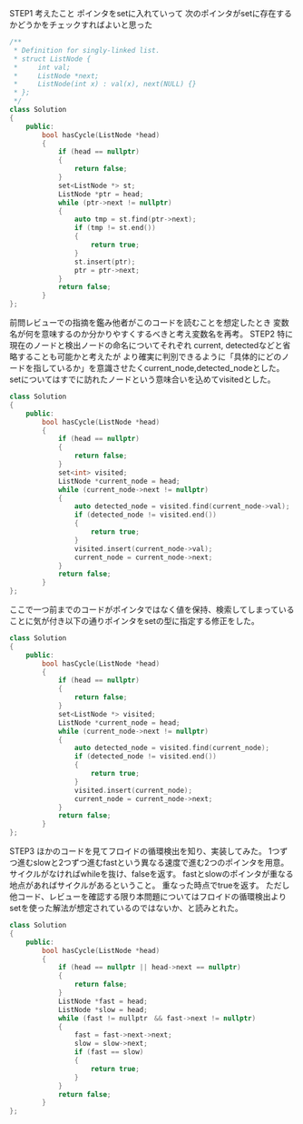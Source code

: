 STEP1
考えたこと
ポインタをsetに入れていって
次のポインタがsetに存在するかどうかをチェックすればよいと思った
```cpp
/**
 * Definition for singly-linked list.
 * struct ListNode {
 *     int val;
 *     ListNode *next;
 *     ListNode(int x) : val(x), next(NULL) {}
 * };
 */
class Solution 
{
    public:
        bool hasCycle(ListNode *head) 
        {
            if (head == nullptr)
            {
                return false;
            }
            set<ListNode *> st;
            ListNode *ptr = head;
            while (ptr->next != nullptr)
            {
                auto tmp = st.find(ptr->next);
                if (tmp != st.end())
                {
                    return true;
                }
                st.insert(ptr);
                ptr = ptr->next;
            }
            return false;
        }
};
```
前問レビューでの指摘を鑑み他者がこのコードを読むことを想定したとき
変数名が何を意味するのか分かりやすくするべきと考え変数名を再考。
STEP2
特に現在のノードと検出ノードの命名についてそれぞれ
current, detectedなどと省略することも可能かと考えたが
より確実に判別できるように「具体的にどのノードを指しているか」を意識させたくcurrent_node,detected_nodeとした。
setについてはすでに訪れたノードという意味合いを込めてvisitedとした。
```cpp
class Solution 
{
    public:
        bool hasCycle(ListNode *head)
        {
            if (head == nullptr)
            {
                return false;
            }
            set<int> visited;
            ListNode *current_node = head;
            while (current_node->next != nullptr)
            {
                auto detected_node = visited.find(current_node->val);
                if (detected_node != visited.end())
                {
                    return true;
                }
                visited.insert(current_node->val);
                current_node = current_node->next;
            }
            return false;
        }
};
```

ここで一つ前までのコードがポインタではなく値を保持、検索してしまっていることに気が付き以下の通りポインタをsetの型に指定する修正をした。
```cpp
class Solution 
{
    public:
        bool hasCycle(ListNode *head) 
        {
            if (head == nullptr)
            {
                return false;
            }            
            set<ListNode *> visited;
            ListNode *current_node = head;
            while (current_node->next != nullptr)
            {
                auto detected_node = visited.find(current_node);
                if (detected_node != visited.end())
                {
                    return true;
                }
                visited.insert(current_node);
                current_node = current_node->next;
            }
            return false;
        }
};
```
STEP3
ほかのコードを見てフロイドの循環検出を知り、実装してみた。
1つずつ進むslowと2つずつ進むfastという異なる速度で進む2つのポインタを用意。
サイクルがなければwhileを抜け、falseを返す。
fastとslowのポインタが重なる地点があればサイクルがあるということ。 重なった時点でtrueを返す。
ただし他コード、レビューを確認する限り本問題についてはフロイドの循環検出よりsetを使った解法が想定されているのではないか、と読みとれた。
```cpp
class Solution 
{
    public:
        bool hasCycle(ListNode *head) 
        {
            if (head == nullptr || head->next == nullptr)
            {
                return false;
            }
            ListNode *fast = head;
            ListNode *slow = head;
            while (fast != nullptr　&& fast->next != nullptr)
            {
                fast = fast->next->next;
                slow = slow->next;
                if (fast == slow)
                {
                    return true;
                }
            }
            return false;
        }
};
```

